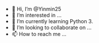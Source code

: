 - 👋 Hi, I’m @Yinmin25
- 👀 I’m interested in ...
- 🌱 I’m currently learning Python 3.
- 💞️ I’m looking to collaborate on ...
- 📫 How to reach me ...

<!---
Yinmin25/Yinmin25 is a ✨ special ✨ repository because its `README.md` (this file) appears on your GitHub profile.
You can click the Preview link to take a look at your changes.
--->
